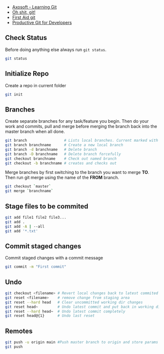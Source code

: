 * [Axosoft - Learning Git](https://blog.axosoft.com/learning-git-repository/)
* [Oh shit, git!](http://ohshitgit.com/)
* [First Aid git](http://firstaidgit.io/#/)
* [Productive Git for Developers](https://egghead.io/courses/productive-git-for-developers)


## Check Status

Before doing anything else always run `git status`.

```bash
git status
```

## Initialize Repo

Create a repo in current folder

```bash
git init
```

## Branches

Create separate branches for any task/feature you begin. Then do your work and commits, pull and merge before merging the branch back into the master branch when all done.

```bash
git branch                 # Lists local branches. Current marked with asterisk
git branch branchname      # Create a new local branch
git branch -d branchname   # Delete branch
git branch -D branchname   # Delete branch forcefully
git checkout branchname    # Check out named branch
git checkout -b branchname # creates and checks out
```

Merge branches by first switching to the branch you want to merge **TO**. Then run git merge using the name of the **FROM** branch.

```bash
git checkout `master`
git merge `branchname`

```

## Stage files to be commited

```bash
git add file1 file2 file3...
git add .
git add -A | --all
git add '*.txt'
```

## Commit staged changes

Commit staged changes with a commit message

```bash
git commit -m "First commit"
```

## Undo

```bash
git checkout <filename> # Revert local changes back to latest commited ver
git reset <filename>    # remove change from staging area
git reset --hard head   # Clear uncommitted working dir changes
git reset head~         # Undo latest commit and put back in working dir
git reset --hard head~  # Undo latest commit completely
git reset head@{1}      # Undo last reset
```

## Remotes

```bash
git push -u origin main #Push master branch to origin and store params
git push
```
